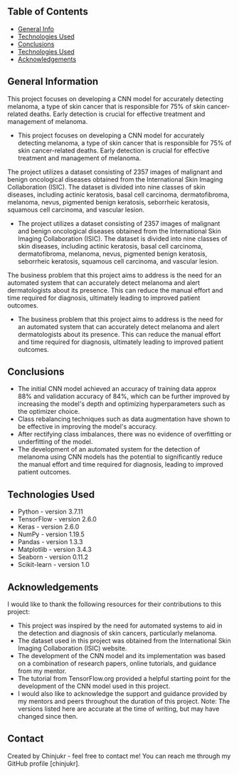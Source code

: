## Table of Contents
* [General Info](#general-information)
* [Technologies Used](#technologies-used)
* [Conclusions](#conclusions)
* [Technologies Used](#technologies-used)
* [Acknowledgements](#acknowledgements)


## General Information

This project focuses on developing a CNN model for accurately detecting melanoma, a type of skin cancer that is responsible for 75% of skin cancer-related deaths. Early detection is crucial for effective treatment and management of melanoma.
- This project focuses on developing a CNN model for accurately detecting melanoma, a type of skin cancer that is responsible for 75% of skin cancer-related deaths. Early detection is crucial for effective treatment and management of melanoma.

The project utilizes a dataset consisting of 2357 images of malignant and benign oncological diseases obtained from the International Skin Imaging Collaboration (ISIC). The dataset is divided into nine classes of skin diseases, including actinic keratosis, basal cell carcinoma, dermatofibroma, melanoma, nevus, pigmented benign keratosis, seborrheic keratosis, squamous cell carcinoma, and vascular lesion.
- The project utilizes a dataset consisting of 2357 images of malignant and benign oncological diseases obtained from the International Skin Imaging Collaboration (ISIC). The dataset is divided into nine classes of skin diseases, including actinic keratosis, basal cell carcinoma, dermatofibroma, melanoma, nevus, pigmented benign keratosis, seborrheic keratosis, squamous cell carcinoma, and vascular lesion.

The business problem that this project aims to address is the need for an automated system that can accurately detect melanoma and alert dermatologists about its presence. This can reduce the manual effort and time required for diagnosis, ultimately leading to improved patient outcomes.
- The business problem that this project aims to address is the need for an automated system that can accurately detect melanoma and alert dermatologists about its presence. This can reduce the manual effort and time required for diagnosis, ultimately leading to improved patient outcomes.

## Conclusions

- The initial CNN model achieved an accuracy  of training data approx 88% and validation accuracy of 84%, which can be further improved by increasing the model's depth and optimizing hyperparameters such as the optimizer choice.
- Class rebalancing techniques such as data augmentation have shown to be effective in improving the model's accuracy.
- After rectifying class imbalances, there was no evidence of overfitting or underfitting of the model.
- The development of an automated system for the detection of melanoma using CNN models has the potential to significantly reduce the manual effort and time required for diagnosis, leading to improved patient outcomes.

## Technologies Used

- Python - version 3.7.11
- TensorFlow - version 2.6.0
- Keras - version 2.6.0
- NumPy - version 1.19.5
- Pandas - version 1.3.3
- Matplotlib - version 3.4.3
- Seaborn - version 0.11.2
- Scikit-learn - version 1.0

## Acknowledgements

I would like to thank the following resources for their contributions to this project:

- This project was inspired by the need for automated systems to aid in the detection and diagnosis of skin cancers, particularly melanoma.
- The dataset used in this project was obtained from the International Skin Imaging Collaboration (ISIC) website.
- The development of the CNN model and its implementation was based on a combination of research papers, online tutorials, and guidance from my mentor.
- The tutorial from TensorFlow.org provided a helpful starting point for the development of the CNN model used in this project.
- I would also like to acknowledge the support and guidance provided by my mentors and peers throughout the duration of this project.
Note: The versions listed here are accurate at the time of writing, but may have changed since then.

## Contact

Created by Chinjukr  - feel free to contact me! You can reach me through my GitHub profile [chinjukr].
